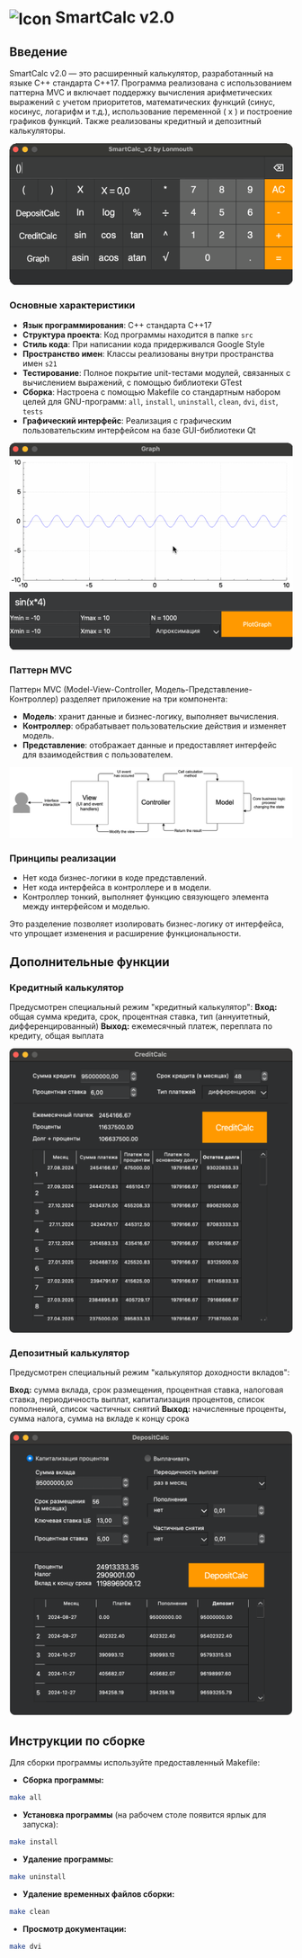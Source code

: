 # <img src="materials/images/SmartCalc_v2.ico" alt="Icon" style="height: 24px; width: 24px; vertical-align: middle;"> SmartCalc v2.0

## Введение

SmartCalc v2.0 — это расширенный калькулятор, разработанный на языке C++ стандарта C++17. Программа реализована с использованием паттерна MVC и включает поддержку вычисления арифметических выражений с учетом приоритетов, математических функций (синус, косинус, логарифм и т.д.), использование переменной \( x \) и построение графиков функций. Также реализованы кредитный и депозитный калькуляторы.

![Основная панель](materials/images/calc.gif)

### Основные характеристики

- **Язык программирования**: C++ стандарта C++17
- **Структура проекта**: Код программы находится в папке `src`
- **Стиль кода**: При написании кода придерживался Google Style
- **Пространство имен**: Классы реализованы внутри пространства имен `s21`
- **Тестирование**: Полное покрытие unit-тестами модулей, связанных с вычислением выражений, с помощью библиотеки GTest
- **Сборка**: Настроена с помощью Makefile со стандартным набором целей для GNU-программ: `all`, `install`, `uninstall`, `clean`, `dvi`, `dist`, `tests`
- **Графический интерфейс**: Реализация с графическим пользовательским интерфейсом на базе GUI-библиотеки Qt

![Графики функций](materials/images/calc_graph.gif)

### Паттерн MVC

Паттерн MVC (Model-View-Controller, Модель-Представление-Контроллер) разделяет приложение на три компонента:

- **Модель**: хранит данные и бизнес-логику, выполняет вычисления.
- **Контроллер**: обрабатывает пользовательские действия и изменяет модель.
- **Представление**: отображает данные и предоставляет интерфейс для взаимодействия с пользователем.

![](materials/images/MVC-Process.png)

### Принципы реализации

- Нет кода бизнес-логики в коде представлений.
- Нет кода интерфейса в контроллере и в модели.
- Контроллер тонкий, выполняет функцию связующего элемента между интерфейсом и моделью.

Это разделение позволяет изолировать бизнес-логику от интерфейса, что упрощает изменения и расширение функциональности.

## Дополнительные функции

### Кредитный калькулятор

Предусмотрен специальный режим "кредитный калькулятор":
**Вход:** общая сумма кредита, срок, процентная ставка, тип (аннуитетный, дифференцированный)
**Выход:** ежемесячный платеж, переплата по кредиту, общая выплата

![Кредитный калькулятор](materials/images/credit_calc.png)

### Депозитный калькулятор

Предусмотрен специальный режим "калькулятор доходности вкладов":

**Вход:** сумма вклада, срок размещения, процентная ставка, налоговая ставка, периодичность выплат, капитализация процентов, список пополнений, список частичных снятий
**Выход:** начисленные проценты, сумма налога, сумма на вкладе к концу срока

![Депозитный калькулятор](materials/images/deposit_calc.png)

## Инструкции по сборке

Для сборки программы используйте предоставленный Makefile:

- **Сборка программы:**
```bash
make all
```
- **Установка программы** (на рабочем столе появится ярлык для запуска):
```bash
make install
```
- **Удаление программы:**
```bash
make uninstall
```
- **Удаление временных файлов сборки:**
```bash
make clean
```
- **Просмотр документации:**
```bash
make dvi
```
